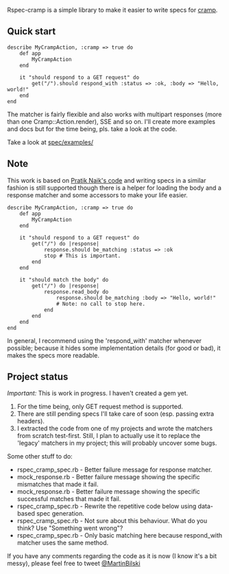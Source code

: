 Rspec-cramp is a simple library to make it easier to write specs for [cramp](http://cramp.in).

Quick start
-----------

	describe MyCrampAction, :cramp => true do
		def app
			MyCrampAction
		end
		
		it "should respond to a GET request" do
			get("/").should respond_with :status => :ok, :body => "Hello, world!"
		end
	end
	
The matcher is fairly flexible and also works with multipart responses (more than one Cramp::Action.render), SSE and so on. I'll create more examples and docs but for the time being, pls. take a look at the code.

Take a look at [spec/examples/](https://github.com/bilus/rspec-cramp/tree/master/spec/examples)

Note
----

This work is based on [Pratik Naik's code](https://github.com/lifo/cramp/blob/master/lib/cramp/test_case.rb) and writing specs in a similar fashion is still supported though there is a helper for loading the body and a response matcher and some accessors to make your life easier.

	describe MyCrampAction, :cramp => true do
		def app
			MyCrampAction
		end
	
		it "should respond to a GET request" do
			get("/") do |response|
				response.should be_matching :status => :ok
				stop # This is important.
			end
		end
		
		it "should match the body" do
			get("/") do |response|
				response.read_body do
					response.should be_matching :body => "Hello, world!"
					# Note: no call to stop here.
				end
			end
		end
	end

In general, I recommend using the 'respond_with' matcher whenever possible; because it hides some implementation details (for good or bad), it makes the specs more readable.

Project status
--------------	

*Important:* This is work in progress. I haven't created a gem yet. 

1. For the time being, only GET request method is supported.
2. There are still pending specs I'll take care of soon (esp. passing extra headers).
3. I extracted the code from one of my projects and wrote the matchers from scratch test-first. Still, I plan to actually use it to replace the 'legacy' matchers in my project; this will probably uncover some bugs.

Some other stuff to do:

- rspec_cramp_spec.rb - Better failure message for response matcher.
- mock_response.rb - Better failure message showing the specific mismatches that made it fail.
- mock_response.rb - Better failure message showing the specific successful matches that made it fail.
- rspec_cramp_spec.rb - Rewrite the repetitive code below using data-based spec generation.
- rspec_cramp_spec.rb - Not sure about this behaviour. What do you think? Use "Something went wrong"?
- rspec_cramp_spec.rb - Only basic matching here because respond_with matcher uses the same method.

If you have any comments regarding the code as it is now (I know it's a bit messy), please feel free to tweet [@MartinBilski](http://twitter.com/#!/MartinBilski)
